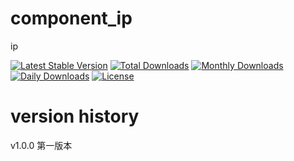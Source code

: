 # component_ip
ip 

[![Latest Stable Version](https://poser.pugx.org/itboye/component_ip/v/stable)](https://packagist.org/packages/itboye/component_ip)
[![Total Downloads](https://poser.pugx.org/itboye/component_ip/downloads)](https://packagist.org/packages/itboye/component_ip)
[![Monthly Downloads](https://poser.pugx.org/itboye/component_ip/d/monthly)](https://packagist.org/packages/itboye/component_ip)
[![Daily Downloads](https://poser.pugx.org/itboye/component_ip/d/daily)](https://packagist.org/packages/itboye/component_ip)
[![License](https://poser.pugx.org/itboye/component_ip/license)](https://packagist.org/packages/itboye/component_ip)

# version history

v1.0.0 第一版本
